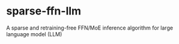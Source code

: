 # sparse-ffn-llm
A sparse and retraining-free FFN/MoE inference algorithm for large language model (LLM)
